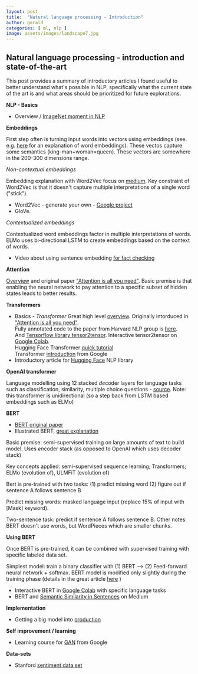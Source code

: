 ```yaml
---
layout: post
title:  "Natural language processing - Introduction"
author: gerald
categories: [ ml, nlp ]
image: assets/images/landscape7.jpg
---
```


Natural language processing - introduction  and state-of-the-art
---

This post provides a summary of introductory articles I found useful to better understand what's possible in NLP, specifically what the current state of the art is and what areas should be prioritized for future explorations.

**NLP - Basics**
* Overview / [ImageNet moment in NLP](https://ruder.io/nlp-imagenet/)

**Embeddings**

First step often is turning input words into vectors using embeddings (see. e.g. [here](https://machinelearningmastery.com/what-are-word-embeddings/) for an explanation of word embeddings). These vectos capture some semantics (king-man+woman=queen). These vectors are somewhere in the 200-300 dimensions range.   

  *Non-contextual embeddings*

  Embedding explanation with Word2Vec focus on [medium](https://medium.com/deeper-learning/glossary-of-deep-learning-word-embedding-f90c3cec34ca). Key constraint of Word2Vec is that it doesn't capture multiple interpretations of a single word ("stick").
  * Word2Vec - generate your own - [Google project](https://code.google.com/archive/p/word2vec/)
  * GloVe. 
   
  *Contextualized embeddings*

  Contextualized word embeddings factor in multiple interpretations of words. ELMo uses bi-directional LSTM to create embeddings based on the context of words. 
* Video about using sentence embedding [for fact checking](https://www.youtube.com/watch?v=ddf0lgPCoSo)

**Attention** 

[Overview](https://jalammar.github.io/visualizing-neural-machine-translation-mechanics-of-seq2seq-models-with-attention/) and original paper ["Attention is all you need"](https://arxiv.org/pdf/1706.03762.pdf). Basic premise is that enabling the neural network to pay attention to a specific subset of hidden states leads to better results.

**Transformers**

* Basics - *Transformer* Great high level [overview](http://jalammar.github.io/illustrated-transformer/). Originally intorduced in ["Attention is all you need"](https://arxiv.org/pdf/1706.03762.pdf).  
Fully annotated code to the paper from Harvard NLP group is [here](http://nlp.seas.harvard.edu/2018/04/03/attention.html).  
And [Tensorflow library tensor2tensor](https://github.com/tensorflow/tensor2tensor). Interactive tensor2tensor on [Google Colab](https://colab.research.google.com/github/tensorflow/tensor2tensor/blob/master/tensor2tensor/notebooks/hello_t2t.ipynb).   
Hugging Face Transformer [quick tutorial](https://github.com/huggingface/transformers)  
Transformer [introduction](https://ai.googleblog.com/2017/08/transformer-novel-neural-network.html) from Google
* Introductory article for [Hugging Face](https://blog.tensorflow.org/2019/11/hugging-face-state-of-art-natural.html?m=1) NLP library 

**OpenAI transformer**  

Language modelling using 12 stacked *de*coder layers for language tasks such as classification, similarity, multiple choice questions - [source](https://openai.com/blog/language-unsupervised/). Note: this transformer is unidirectional (so a step back from LSTM based embeddings such as ELMo)

**BERT**   

* [BERT original paper](https://arxiv.org/pdf/1810.04805.pdf)
* Illustrated BERT, [great explanation](https://jalammar.github.io/illustrated-bert/) 


Basic premise: semi-supervised training on large amounts of text to build model. Uses *en*coder stack (as opposed to OpenAI which uses decoder stack)

 Key concepts applied: semi-supervised sequence learning; Transformers; ELMo (evolution of), ULMFiT (evolution of)

Bert is pre-trained with two tasks: (1) predict missing word (2) figure out if sentence A follows sentence B

Predict missing words: masked language input (replace 15% of input with [Mask] keyword).

Two-sentence task: predict if sentence A follows sentence B. 
Other notes: BERT doesn't use words, but WordPieces which are smaller chunks.

**Using BERT**


Once BERT is pre-trained, it can be combined with supervised training with specific labeled data set.

Simplest model: train a binary classifier with (1) BERT --> (2) Feed-forward neural network + softmax. 
BERT model is modified only slightly during the training phase (details in the great article [here](https://jalammar.github.io/illustrated-bert/) )
* Interactive BERT in [Google Colab](https://colab.research.google.com/github/tensorflow/tpu/blob/master/tools/colab/bert_finetuning_with_cloud_tpus.ipynb) with specific language tasks 
* BERT and [Semantic Similarity in Sentences](https://medium.com/analytics-vidhya/semantic-similarity-in-sentences-and-bert-e8d34f5a4677) on Medium  


**Implementation**
* Getting a big model into [production](https://medium.com/huggingface/scaling-a-massive-state-of-the-art-deep-learning-model-in-production-8277c5652d5f)

**Self improvement / learning**
* Learning course for [GAN](https://developers.google.com/machine-learning/gan/) from Google

**Data-sets**
* Stanford [sentiment data set](https://nlp.stanford.edu/sentiment/) 